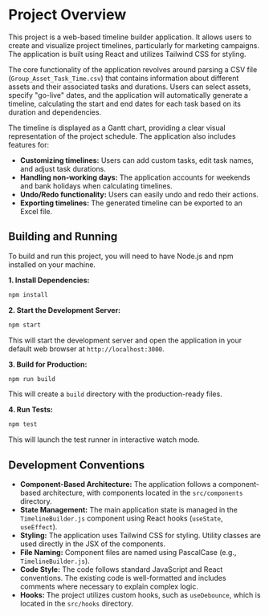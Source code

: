 # Project Overview

This project is a web-based timeline builder application. It allows users to create and visualize project timelines, particularly for marketing campaigns. The application is built using React and utilizes Tailwind CSS for styling.

The core functionality of the application revolves around parsing a CSV file (`Group_Asset_Task_Time.csv`) that contains information about different assets and their associated tasks and durations. Users can select assets, specify "go-live" dates, and the application will automatically generate a timeline, calculating the start and end dates for each task based on its duration and dependencies.

The timeline is displayed as a Gantt chart, providing a clear visual representation of the project schedule. The application also includes features for:

*   **Customizing timelines:** Users can add custom tasks, edit task names, and adjust task durations.
*   **Handling non-working days:** The application accounts for weekends and bank holidays when calculating timelines.
*   **Undo/Redo functionality:** Users can easily undo and redo their actions.
*   **Exporting timelines:** The generated timeline can be exported to an Excel file.

## Building and Running

To build and run this project, you will need to have Node.js and npm installed on your machine.

**1. Install Dependencies:**

```bash
npm install
```

**2. Start the Development Server:**

```bash
npm start
```

This will start the development server and open the application in your default web browser at `http://localhost:3000`.

**3. Build for Production:**

```bash
npm run build
```

This will create a `build` directory with the production-ready files.

**4. Run Tests:**

```bash
npm test
```

This will launch the test runner in interactive watch mode.

## Development Conventions

*   **Component-Based Architecture:** The application follows a component-based architecture, with components located in the `src/components` directory.
*   **State Management:** The main application state is managed in the `TimelineBuilder.js` component using React hooks (`useState`, `useEffect`).
*   **Styling:** The application uses Tailwind CSS for styling. Utility classes are used directly in the JSX of the components.
*   **File Naming:** Component files are named using PascalCase (e.g., `TimelineBuilder.js`).
*   **Code Style:** The code follows standard JavaScript and React conventions. The existing code is well-formatted and includes comments where necessary to explain complex logic.
*   **Hooks:** The project utilizes custom hooks, such as `useDebounce`, which is located in the `src/hooks` directory.
